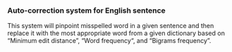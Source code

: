 ### Auto-correction system for English sentence

This system will pinpoint misspelled word in a given sentence and then replace it with the most appropriate word from a given dictionary based on “Minimum edit distance”, “Word frequency“, and “Bigrams frequency”.
